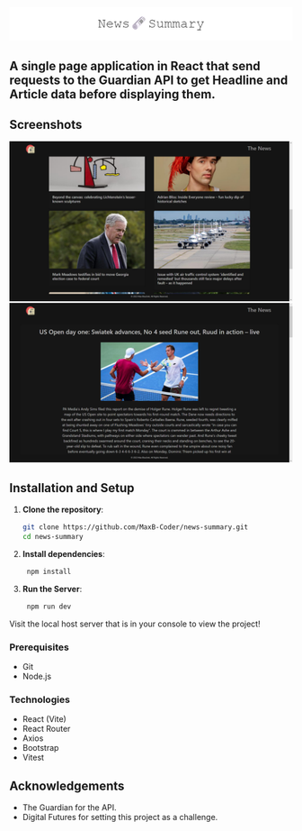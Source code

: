 ![News Summary Challenge](./Documentation/newsSummary.png)

## A single page application in React that send requests to the Guardian API to get Headline and Article data before displaying them.

## Screenshots

![Home Screen](./Documentation/screenshots/homeScreen.png)
![Article Page](./Documentation/screenshots/articlePage.png)

## Installation and Setup

1. **Clone the repository**:

   ```bash
   git clone https://github.com/MaxB-Coder/news-summary.git
   cd news-summary
   ```

2. **Install dependencies**:

   ```bash
    npm install
   ```

3. **Run the Server**:

   ```bash
    npm run dev
   ```

Visit the local host server that is in your console to view the project!

### Prerequisites

- Git
- Node.js

### Technologies

- React (Vite)
- React Router
- Axios
- Bootstrap
- Vitest

## Acknowledgements

- The Guardian for the API.
- Digital Futures for setting this project as a challenge.
